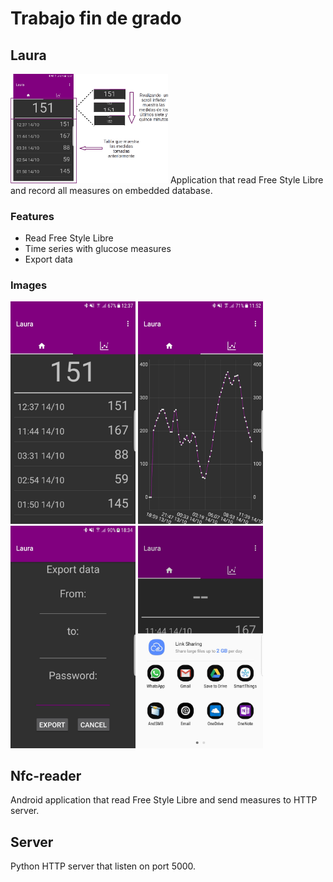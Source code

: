 # Trabajo fin de grado
## Laura
<img src="images/home_explained.jpeg" alt="Explicación pantalla principal" style="max-width:50%;"/>
Application that read Free Style Libre and record all measures on embedded database.

### Features
- Read Free Style Libre
- Time series with glucose measures
- Export data

### Images
<img src="images/home_1.jpeg" alt="Pantalla principal" width="200"/>
<img src="images/chart.jpeg" alt="Gráfica" width="200"/>
<img src="images/export_data_1.jpeg" alt="Pantalla Principal" width="200"/>
<img src="images/export_data_2.jpeg" alt="Pantalla Principal" width="200"/>

## Nfc-reader

Android application that read Free Style Libre and send measures to HTTP server.

## Server

Python HTTP server that listen on port 5000.
